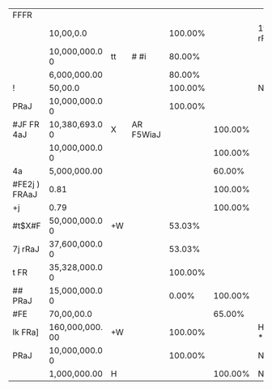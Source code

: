 <table><tr><td>FFFR</td><td></td><td></td><td></td><td></td><td></td><td></td></tr><tr><td></td><td>10,00,0.0</td><td></td><td></td><td>100.00%</td><td></td><td>1t rF  </td></tr><tr><td></td><td>10,000,000.0 0</td><td>tt</td><td># #i</td><td>80.00%</td><td></td><td></td></tr><tr><td></td><td>6,000,000.00</td><td></td><td></td><td>80.00%</td><td></td><td></td></tr><tr><td>!</td><td>50,00.0</td><td></td><td></td><td>100.00%</td><td></td><td>N*</td></tr><tr><td>PRaJ</td><td>10,000,000.0 0</td><td></td><td></td><td>100.00%</td><td></td><td></td></tr><tr><td>#JF FR 4aJ</td><td>10,380,693.0 0</td><td>X</td><td>AR F5WiaJ</td><td></td><td>100.00%</td><td></td></tr><tr><td></td><td>10,000,000.0 0</td><td></td><td></td><td></td><td>100.00%</td><td></td></tr><tr><td>4a</td><td>5,000,000.00</td><td></td><td></td><td></td><td>60.00%</td><td></td></tr><tr><td>#FE2j ) FRAaJ</td><td>0.81</td><td></td><td></td><td></td><td>100.00%</td><td></td></tr><tr><td>+j</td><td>0.79</td><td></td><td></td><td></td><td>100.00%</td><td></td></tr><tr><td>#t$X#F</td><td>50,000,000.0 0</td><td>+W</td><td></td><td>53.03%</td><td></td><td></td></tr><tr><td>7j rRaJ</td><td>37,600,000.0 0</td><td></td><td></td><td>53.03%</td><td></td><td></td></tr><tr><td>t   FR</td><td>35,328,000.0 0</td><td></td><td></td><td>100.00%</td><td></td><td></td></tr><tr><td>## PRaJ</td><td>15,000,000.0 0</td><td></td><td></td><td>0.00%</td><td>100.00%</td><td></td></tr><tr><td>#FE</td><td>70,00,00.0</td><td></td><td></td><td></td><td>65.00%</td><td></td></tr><tr><td>Ik FRa]</td><td>160,000,000. 00</td><td>+W</td><td></td><td>100.00%</td><td></td><td>H r **</td></tr><tr><td>PRaJ</td><td>10,000,000.0 0</td><td></td><td></td><td>100.00%</td><td></td><td>N*</td></tr><tr><td></td><td>1,000,000.00</td><td>H</td><td></td><td></td><td>100.00%</td><td>N*</td></tr></table>